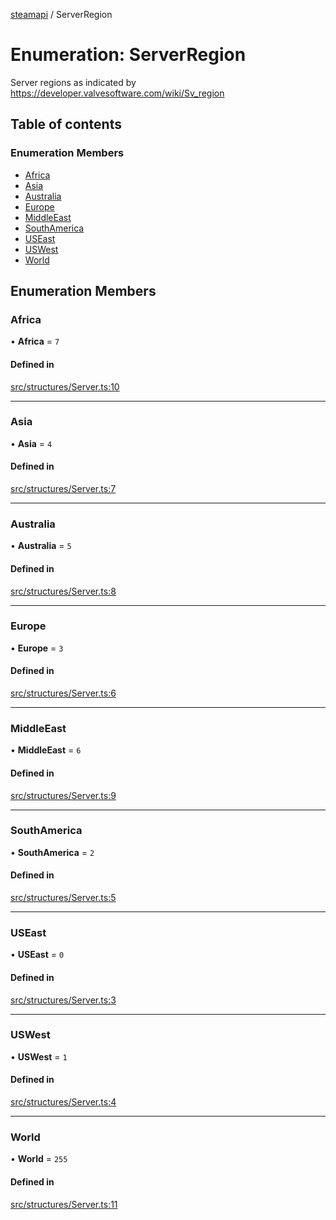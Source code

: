 [steamapi](../README.md) / ServerRegion

# Enumeration: ServerRegion

Server regions as indicated by https://developer.valvesoftware.com/wiki/Sv_region

## Table of contents

### Enumeration Members

- [Africa](ServerRegion.md#africa)
- [Asia](ServerRegion.md#asia)
- [Australia](ServerRegion.md#australia)
- [Europe](ServerRegion.md#europe)
- [MiddleEast](ServerRegion.md#middleeast)
- [SouthAmerica](ServerRegion.md#southamerica)
- [USEast](ServerRegion.md#useast)
- [USWest](ServerRegion.md#uswest)
- [World](ServerRegion.md#world)

## Enumeration Members

### Africa

• **Africa** = ``7``

#### Defined in

[src/structures/Server.ts:10](https://github.com/xDimGG/node-steamapi/blob/acff462/src/structures/Server.ts#L10)

___

### Asia

• **Asia** = ``4``

#### Defined in

[src/structures/Server.ts:7](https://github.com/xDimGG/node-steamapi/blob/acff462/src/structures/Server.ts#L7)

___

### Australia

• **Australia** = ``5``

#### Defined in

[src/structures/Server.ts:8](https://github.com/xDimGG/node-steamapi/blob/acff462/src/structures/Server.ts#L8)

___

### Europe

• **Europe** = ``3``

#### Defined in

[src/structures/Server.ts:6](https://github.com/xDimGG/node-steamapi/blob/acff462/src/structures/Server.ts#L6)

___

### MiddleEast

• **MiddleEast** = ``6``

#### Defined in

[src/structures/Server.ts:9](https://github.com/xDimGG/node-steamapi/blob/acff462/src/structures/Server.ts#L9)

___

### SouthAmerica

• **SouthAmerica** = ``2``

#### Defined in

[src/structures/Server.ts:5](https://github.com/xDimGG/node-steamapi/blob/acff462/src/structures/Server.ts#L5)

___

### USEast

• **USEast** = ``0``

#### Defined in

[src/structures/Server.ts:3](https://github.com/xDimGG/node-steamapi/blob/acff462/src/structures/Server.ts#L3)

___

### USWest

• **USWest** = ``1``

#### Defined in

[src/structures/Server.ts:4](https://github.com/xDimGG/node-steamapi/blob/acff462/src/structures/Server.ts#L4)

___

### World

• **World** = ``255``

#### Defined in

[src/structures/Server.ts:11](https://github.com/xDimGG/node-steamapi/blob/acff462/src/structures/Server.ts#L11)
